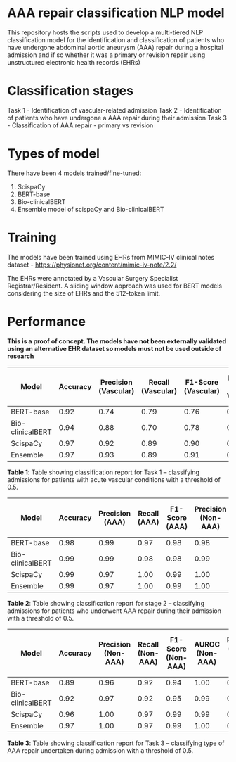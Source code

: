 # AAA repair classification NLP model

This repository hosts the scripts used to develop a multi-tiered NLP classification model for the identification and classification of patients who have undergone abdominal aortic aneurysm (AAA) repair during a hospital admission and if so whether it was a primary or revision repair using unstructured electronic health records (EHRs)

# Classification stages

Task 1 - Identification of vascular-related admission
Task 2 - Identification of patients who have undergone a AAA repair during their admission
Task 3 - Classification of AAA repair - primary vs revision

# Types of model
There have been 4 models trained/fine-tuned:
1. ScispaCy
2. BERT-base
3. Bio-clinicalBERT
4. Ensemble model of scispaCy and Bio-clinicalBERT

# Training
The models have been trained using EHRs from MIMIC-IV clinical notes dataset - https://physionet.org/content/mimic-iv-note/2.2/

The EHRs were annotated by a Vascular Surgery Specialist Registrar/Resident. A sliding window approach was used for BERT models considering the size of EHRs and the 512-token limit.

# Performance
**This is a proof of concept. The models have not been externally validated using an alternative EHR dataset so models must not be used outside of research**

| Model             | Accuracy | Precision (Vascular) | Recall (Vascular) | F1-Score (Vascular) | Precision (Non-Vascular) | Recall (Non-Vascular) | F1-Score (Non-Vascular) |
|-------------------|----------|----------------------|-------------------|---------------------|--------------------------|-----------------------|-------------------------|
| BERT-base         | 0.92     | 0.74                 | 0.79              | 0.76                | 0.96                     | 0.95                  | 0.95                    |
| Bio-clinicalBERT  | 0.94     | 0.88                 | 0.70              | 0.78                | 0.95                     | 0.98                  | 0.96                    |
| ScispaCy          | 0.97     | 0.92                 | 0.89              | 0.90                | 0.98                     | 0.98                  | 0.98                    |
| Ensemble          | 0.97     | 0.93                 | 0.89              | 0.91                | 0.98                     | 0.99                  | 0.98                    |
**Table 1**: Table showing classification report for Task 1 – classifying admissions for patients with acute vascular conditions with a threshold of 0.5.

| Model             | Accuracy | Precision (AAA) | Recall (AAA) | F1-Score (AAA) | Precision (Non-AAA) | Recall (Non-AAA) | F1-Score (Non-AAA) |
|-------------------|----------|-----------------|--------------|----------------|---------------------|------------------|--------------------|
| BERT-base         | 0.98     | 0.99            | 0.97         | 0.98           | 0.98                | 0.99             | 0.99               |
| Bio-clinicalBERT  | 0.99     | 0.99            | 0.98         | 0.98           | 0.99                | 0.99             | 0.99               |
| ScispaCy          | 0.99     | 0.97            | 1.00         | 0.99           | 1.00                | 0.98             | 0.99               |
| Ensemble          | 0.99     | 0.97            | 1.00         | 0.99           | 1.00                | 0.98             | 0.99               |
**Table 2**: Table showing classification report for stage 2 – classifying admissions for patients who underwent AAA repair during their admission with a threshold of 0.5.

| Model             | Accuracy | Precision (Non-AAA) | Recall (Non-AAA) | F1-Score (Non-AAA) | AUROC (Non-AAA) | Precision (Primary AAA repair) | Recall (Primary AAA repair) | F1-Score (Primary AAA repair) | AUROC (Primary AAA repair) | Precision (Revision AAA repair) | Recall (Revision AAA repair) | F1-Score (Revision AAA repair) | AUROC (Revision AAA repair) |
|-------------------|----------|---------------------|------------------|--------------------|----------------|---------------------------------|-----------------------------|-------------------------------|----------------------------|--------------------------------|------------------------------|--------------------------------|-----------------------------|
| BERT-base         | 0.89     | 0.96                | 0.92             | 0.94               | 1.00           | 0.84                            | 0.94                        | 0.88                          | 0.98                       | 0.86                           | 0.73                         | 0.79                           | 0.96                        |
| Bio-clinicalBERT  | 0.92     | 0.97                | 0.92             | 0.95               | 0.99           | 0.88                            | 0.94                        | 0.91                          | 0.98                       | 0.89                           | 0.86                         | 0.87                           | 0.96                        |
| ScispaCy          | 0.96     | 1.00                | 0.97             | 0.99               | 0.99           | 0.97                            | 0.94                        | 0.96                          | 1.00                       | 0.84                           | 0.96                         | 0.90                           | 0.99                        |
| Ensemble          | 0.97     | 1.00                | 0.97             | 0.99               | 1.00           | 0.97                            | 0.96                        | 0.96                          | 0.99                       | 0.87                           | 0.96                         | 0.92                           | 0.99                        |
**Table 3**: Table showing classification report for Task 3 – classifying type of AAA repair undertaken during admission with a threshold of 0.5.





